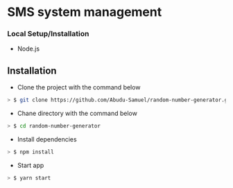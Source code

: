 
# SMS system management

### Local Setup/Installation

- Node.js

## Installation

- Clone the project with the command below

```sh
> $ git clone https://github.com/Abudu-Samuel/random-number-generator.git
```

- Chane directory with the command below

```sh
> $ cd random-number-generator
```

- Install dependencies

```sh
> $ npm install
```

- Start app

```sh
> $ yarn start
```
